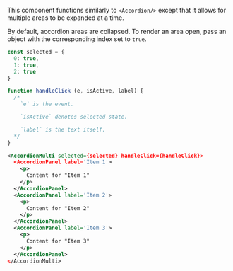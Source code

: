 This component functions similarly to `<Accordion/>` except that it allows for multiple areas to be expanded at a time.

By default, accordion areas are collapsed. To render an area open, pass an object with the corresponding index set to `true`.

```js
const selected = {
  0: true,
  1: true,
  2: true
}

function handleClick (e, isActive, label) {
  /*
    `e` is the event.

    `isActive` denotes selected state.

    `label` is the text itself.
  */
}
```

```xml
<AccordionMulti selected={selected} handleClick={handleClick}>
  <AccordionPanel label='Item 1'>
    <p>
      Content for "Item 1"
    </p>
  </AccordionPanel>
  <AccordionPanel label='Item 2'>
    <p>
      Content for "Item 2"
    </p>
  </AccordionPanel>
  <AccordionPanel label='Item 3'>
    <p>
      Content for "Item 3"
    </p>
  </AccordionPanel>
</AccordionMulti>
```